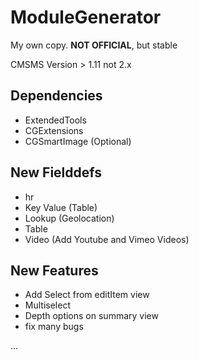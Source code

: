 # ModuleGenerator
My own copy. **NOT OFFICIAL**, but stable

CMSMS Version > 1.11 not 2.x

## Dependencies
* ExtendedTools
* CGExtensions
* CGSmartImage (Optional)

## New Fielddefs
* hr
* Key Value (Table)
* Lookup (Geolocation)
* Table
* Video (Add Youtube and Vimeo Videos)

## New Features
* Add Select from editItem view
* Multiselect
* Depth options on summary view
* fix many bugs

...
